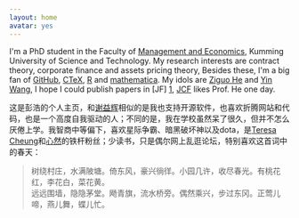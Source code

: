 ```yaml
---
layout: home
avatar: yes
---
```


I'm a PhD student in the Faculty of [Management and Economics](http://mef.kmust.edu.cn/), Kumming University of Science and Technology. My research interests are contract theory, corporate finance and assets pricing theory, Besides these, I'm a big fan of [GitHub](https://github.com/yihui), [CTeX](http://www.ctex.org), [R](http://www.r-project.org/) and [mathematica](http://www.wolfram.com/). My idols are [Ziguo He](http://faculty.chicagobooth.edu/zhiguo.he/index.html) and [Yin Wang](http://www.yinwang.org/), I hope I could publish papers in [JF] [1], [JCF](http://www.journals.elsevier.com/journal-of-corporate-finance/, "Journal of Corporate Finance
") likes Prof. He one day.

[1]: http://onlinelibrary.wiley.com/journal/10.1111/(ISSN)1540-6261        "Journal of Finance"

这是彭浩的个人主页，和[谢益辉](http://yihui.name/cn)相似的是我也支持开源软件，也喜欢折腾网站和代码，也是一个高度自我驱动的人；不同的是，我在学校虽然呆了很久，但并不怎么厌倦上学。我智商中等偏下，喜欢星际争霸、暗黑破坏神以及dota，是[Teresa Cheung](http://www.cheungtaklan.com/)和[心然](http://xinran.5d6d.net/)的铁杆粉丝；少读书，只是偶尔网上乱逛论坛，特别喜欢这首词中的春天：

> 树绕村庄，水满陂塘。倚东风，豪兴徜徉。小园几许，收尽春光。有桃花红，李花白，菜花黄。  
> 远远围墙，隐隐茅堂。飏青旗，流水桥旁。偶然乘兴，步过东冈。正莺儿啼，燕儿舞，蝶儿忙。